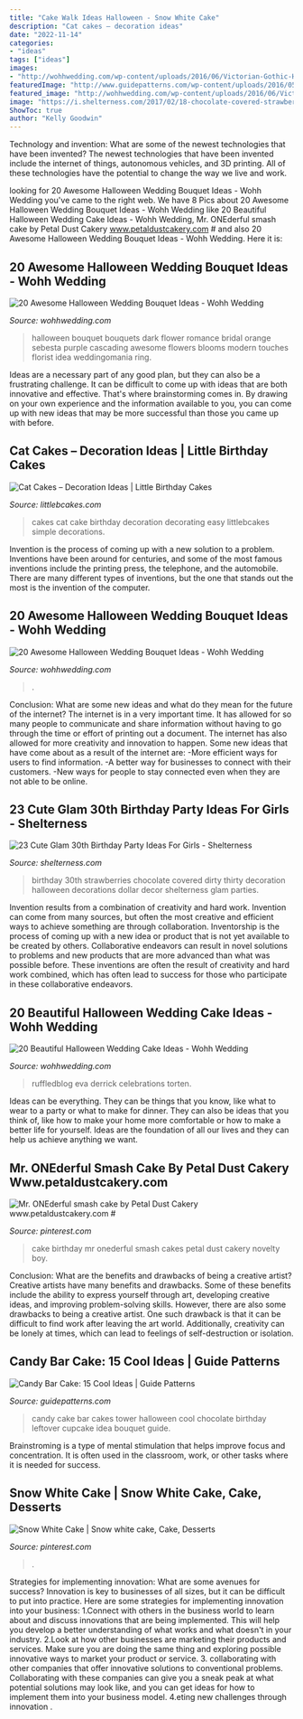 ```yaml
---
title: "Cake Walk Ideas Halloween - Snow White Cake"
description: "Cat cakes – decoration ideas"
date: "2022-11-14"
categories:
- "ideas"
tags: ["ideas"]
images:
- "http://wohhwedding.com/wp-content/uploads/2016/06/Victorian-Gothic-Halloween-Wedding-Cake.jpg"
featuredImage: "http://www.guidepatterns.com/wp-content/uploads/2016/05/Candy-Bar-Cake-Tower.jpg"
featured_image: "http://wohhwedding.com/wp-content/uploads/2016/06/Victorian-Gothic-Halloween-Wedding-Cake.jpg"
image: "https://i.shelterness.com/2017/02/18-chocolate-covered-strawberries-for-a-30th-birthday-party.jpg"
ShowToc: true
author: "Kelly Goodwin"
---
```



Technology and invention: What are some of the newest technologies that have been invented?
The newest technologies that have been invented include the internet of things, autonomous vehicles, and 3D printing. All of these technologies have the potential to change the way we live and work.

	

		
looking for 20 Awesome Halloween Wedding Bouquet Ideas - Wohh Wedding you've came to the right web. We have 8 Pics about 20 Awesome Halloween Wedding Bouquet Ideas - Wohh Wedding like 20 Beautiful Halloween Wedding Cake Ideas - Wohh Wedding, Mr. ONEderful smash cake by Petal Dust Cakery www.petaldustcakery.com # and also 20 Awesome Halloween Wedding Bouquet Ideas - Wohh Wedding. Here it is:
		
    
## 20 Awesome Halloween Wedding Bouquet Ideas - Wohh Wedding

<img loading=lazy src="http://wohhwedding.com/wp-content/uploads/2016/06/Cool-Halloween-Wedding-Bouquet.jpg" onerror="this.onerror=null;this.src='https://tse3.mm.bing.net/th?id=OIP.6nD3d-w-WX0sXCoeDY82oQHaLH&amp;pid=15.1';" alt="20 Awesome Halloween Wedding Bouquet Ideas - Wohh Wedding">

_Source: wohhwedding.com_

>halloween bouquet bouquets dark flower romance bridal orange sebesta purple cascading awesome flowers blooms modern touches florist idea weddingomania ring. 

	

Ideas are a necessary part of any good plan, but they can also be a frustrating challenge. It can be difficult to come up with ideas that are both innovative and effective. That's where brainstorming comes in. By drawing on your own experience and the information available to you, you can come up with new ideas that may be more successful than those you came up with before.

    
## Cat Cakes – Decoration Ideas | Little Birthday Cakes

<img loading=lazy src="http://www.littlebcakes.com/wp-content/uploads/2014/01/Cat-Cakes-For-Kids.jpg" onerror="this.onerror=null;this.src='https://tse2.mm.bing.net/th?id=OIP.0OejAuI5DKcqRb0V7l2CNwHaLG&amp;pid=15.1';" alt="Cat Cakes – Decoration Ideas | Little Birthday Cakes">

_Source: littlebcakes.com_

>cakes cat cake birthday decoration decorating easy littlebcakes simple decorations. 

	

Invention is the process of coming up with a new solution to a problem. Inventions have been around for centuries, and some of the most famous inventions include the printing press, the telephone, and the automobile. There are many different types of inventions, but the one that stands out the most is the invention of the computer.

    
## 20 Awesome Halloween Wedding Bouquet Ideas - Wohh Wedding

<img loading=lazy src="https://www.wohhwedding.com/wp-content/uploads/2016/06/Halloween-Wedding-Flower-Bouquet.jpg" onerror="this.onerror=null;this.src='https://tse2.mm.bing.net/th?id=OIP.vEMHdP8zr4NFAXCD4PrhgAHaLI&amp;pid=15.1';" alt="20 Awesome Halloween Wedding Bouquet Ideas - Wohh Wedding">

_Source: wohhwedding.com_

>. 

	

Conclusion: What are some new ideas and what do they mean for the future of the internet?
The internet is in a very important time. It has allowed for so many people to communicate and share information without having to go through the time or effort of printing out a document. The internet has also allowed for more creativity and innovation to happen. Some new ideas that have come about as a result of the internet are: 
-More efficient ways for users to find information.
-A better way for businesses to connect with their customers. 
-New ways for people to stay connected even when they are not able to be online.

    
## 23 Cute Glam 30th Birthday Party Ideas For Girls - Shelterness

<img loading=lazy src="https://i.shelterness.com/2017/02/18-chocolate-covered-strawberries-for-a-30th-birthday-party.jpg" onerror="this.onerror=null;this.src='https://tse2.mm.bing.net/th?id=OIP.a6LcW7INe1vENa45ChNWIAHaJ6&amp;pid=15.1';" alt="23 Cute Glam 30th Birthday Party Ideas For Girls - Shelterness">

_Source: shelterness.com_

>birthday 30th strawberries chocolate covered dirty thirty decoration halloween decorations dollar decor shelterness glam parties. 

	

Invention results from a combination of creativity and hard work.
Invention can come from many sources, but often the most creative and efficient ways to achieve something are through collaboration. Inventorship is the process of coming up with a new idea or product that is not yet available to be created by others. Collaborative endeavors can result in novel solutions to problems and new products that are more advanced than what was possible before. These inventions are often the result of creativity and hard work combined, which has often lead to success for those who participate in these collaborative endeavors.

    
## 20 Beautiful Halloween Wedding Cake Ideas - Wohh Wedding

<img loading=lazy src="http://wohhwedding.com/wp-content/uploads/2016/06/Victorian-Gothic-Halloween-Wedding-Cake.jpg" onerror="this.onerror=null;this.src='https://tse2.mm.bing.net/th?id=OIP.QiuBFf7ExU-j91vAQMzRuADIEs&amp;pid=15.1';" alt="20 Beautiful Halloween Wedding Cake Ideas - Wohh Wedding">

_Source: wohhwedding.com_

>ruffledblog eva derrick celebrations torten. 

	

Ideas can be everything. They can be things that you know, like what to wear to a party or what to make for dinner. They can also be ideas that you think of, like how to make your home more comfortable or how to make a better life for yourself. Ideas are the foundation of all our lives and they can help us achieve anything we want.

    
## Mr. ONEderful Smash Cake By Petal Dust Cakery Www.petaldustcakery.com #

<img loading=lazy src="https://i.pinimg.com/736x/34/74/68/347468b7501dbe5d5106058708ef8b4c.jpg" onerror="this.onerror=null;this.src='https://tse1.mm.bing.net/th?id=OIP.ssQWl5GWtij6nB7FNIeZ3wHaJ3&amp;pid=15.1';" alt="Mr. ONEderful smash cake by Petal Dust Cakery www.petaldustcakery.com #">

_Source: pinterest.com_

>cake birthday mr onederful smash cakes petal dust cakery novelty boy. 

	

Conclusion: What are the benefits and drawbacks of being a creative artist?
Creative artists have many benefits and drawbacks. Some of these benefits include the ability to express yourself through art, developing creative ideas, and improving problem-solving skills. However, there are also some drawbacks to being a creative artist. One such drawback is that it can be difficult to find work after leaving the art world. Additionally, creativity can be lonely at times, which can lead to feelings of self-destruction or isolation.

    
## Candy Bar Cake: 15 Cool Ideas | Guide Patterns

<img loading=lazy src="http://www.guidepatterns.com/wp-content/uploads/2016/05/Candy-Bar-Cake-Tower.jpg" onerror="this.onerror=null;this.src='https://tse4.mm.bing.net/th?id=OIP._NijI6EXHaDdxrNvoebJhgHaJ4&amp;pid=15.1';" alt="Candy Bar Cake: 15 Cool Ideas | Guide Patterns">

_Source: guidepatterns.com_

>candy cake bar cakes tower halloween cool chocolate birthday leftover cupcake idea bouquet guide. 

	

Brainstroming is a type of mental stimulation that helps improve focus and concentration. It is often used in the classroom, work, or other tasks where it is needed for success.

    
## Snow White Cake | Snow White Cake, Cake, Desserts

<img loading=lazy src="https://i.pinimg.com/736x/32/e9/ad/32e9adc207dd2d27d549ece0b0413903--snow-white-cake.jpg" onerror="this.onerror=null;this.src='https://tse3.mm.bing.net/th?id=OIP.QlBm-885yDa-LYAw_N1bUAHaNK&amp;pid=15.1';" alt="Snow White Cake | Snow white cake, Cake, Desserts">

_Source: pinterest.com_

>. 

	

Strategies for implementing innovation: What are some avenues for success?
Innovation is key to businesses of all sizes, but it can be difficult to put into practice. Here are some strategies for implementing innovation into your business:
1.Connect with others in the business world to learn about and discuss innovations that are being implemented. This will help you develop a better understanding of what works and what doesn't in your industry.
2.Look at how other businesses are marketing their products and services. Make sure you are doing the same thing and exploring possible innovative ways to market your product or service.
3. collaborating with other companies that offer innovative solutions to conventional problems. Collaborating with these companies can give you a sneak peak at what potential solutions may look like, and you can get ideas for how to implement them into your business model.
4.eting new challenges through innovation .

